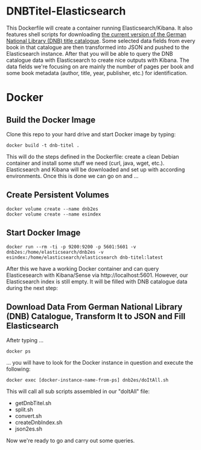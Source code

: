 # DNBTitel-Elasticsearch
This Dockerfile will create a container running Elasticsearch/Kibana. It also features shell scripts for downloading [the current version of the German National Library (DNB) title catalogue](http://datendienst.dnb.de/cgi-bin/mabit.pl?userID=opendata&pass=opendata&cmd=login). Some selected data fields from every book in that catalogue are then transformed into JSON and pushed to the Elasticsearch instance. After that you will be able to query the DNB catalogue data with Elasticsearch to create nice outputs with Kibana. The data fields we're focusing on are mainly the number of pages per book and some book metadata (author, title, year, publisher, etc.) for identification.

# Docker

## Build the Docker Image

Clone this repo to your hard drive and start Docker image by typing: 

    docker build -t dnb-titel .

This will do the steps defined in the Dockerfile: create a clean Debian container and install some stuff we need (curl, java, wget, etc.). Elasticsearch and Kibana will be downloaded and set up with according environments. Once this is done we can go on and …

## Create Persistent Volumes

    docker volume create --name dnb2es
    docker volume create --name esindex

## Start Docker Image

    docker run --rm -ti -p 9200:9200 -p 5601:5601 -v dnb2es:/home/elasticsearch/dnb2es -v esindex:/home/elasticsearch/elasticsearch dnb-titel:latest

After this we have a working Docker container and can query Elasticesearch with Kibana/Sense via http://localhost:5601. However, our Elasticsearch index is still empty. It will be filled with DNB catalogue data during the next step:

## Download Data From German National Library (DNB) Catalogue, Transform It to JSON and Fill Elasticsearch

Aftetr typing …

    docker ps

… you will have to look for the Docker instance in question and execute the following:

    docker exec [docker-instance-name-from-ps] dnb2es/doItAll.sh

This will call all sub scripts assembled in our "doItAll" file:
 * getDnbTitel.sh
 * split.sh
 * convert.sh
 * createDnbIndex.sh
 * json2es.sh

Now we're ready to go and carry out some queries.
